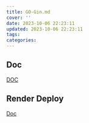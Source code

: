 ```yaml
---
title: GO-Gin.md
cover: ''
date: 2023-10-06 22:23:11
updated: 2023-10-06 22:23:11
tags:
categories:
---
```



## Doc
[DOC](https://gin-gonic.com/zh-cn/)

## Render Deploy 
[Doc](https://render.com/docs/deploy-go-gin)